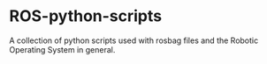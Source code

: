 # ROS-python-scripts
A collection of python scripts used with rosbag files and the Robotic Operating System in general.
